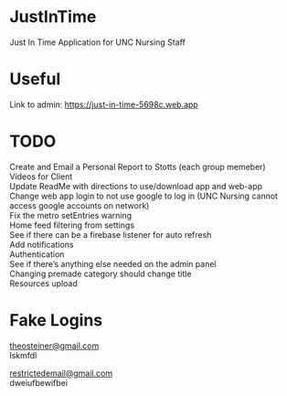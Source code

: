 # JustInTime
Just In Time Application for UNC Nursing Staff

# Useful
Link to admin: https://just-in-time-5698c.web.app

# TODO
Create and Email a Personal Report to Stotts (each group memeber) <br>
Videos for Client <br>
Update ReadMe with directions to use/download app and web-app <br>
Change web app login to not use google to log in (UNC Nursing cannot access google accounts on network) <br>
Fix the metro setEntries warning <br>
Home feed filtering from settings <br>
See if there can be a firebase listener for auto refresh <br>
Add notifications <br>
Authentication <br>
See if there’s anything else needed on the admin panel <br>
Changing premade category should change title <br>
Resources upload <br>

# Fake Logins
theosteiner@gmail.com <br>
lskmfdl <br> 

restrictedemail@gmail.com <br>
dweiufbewifbei <br>
